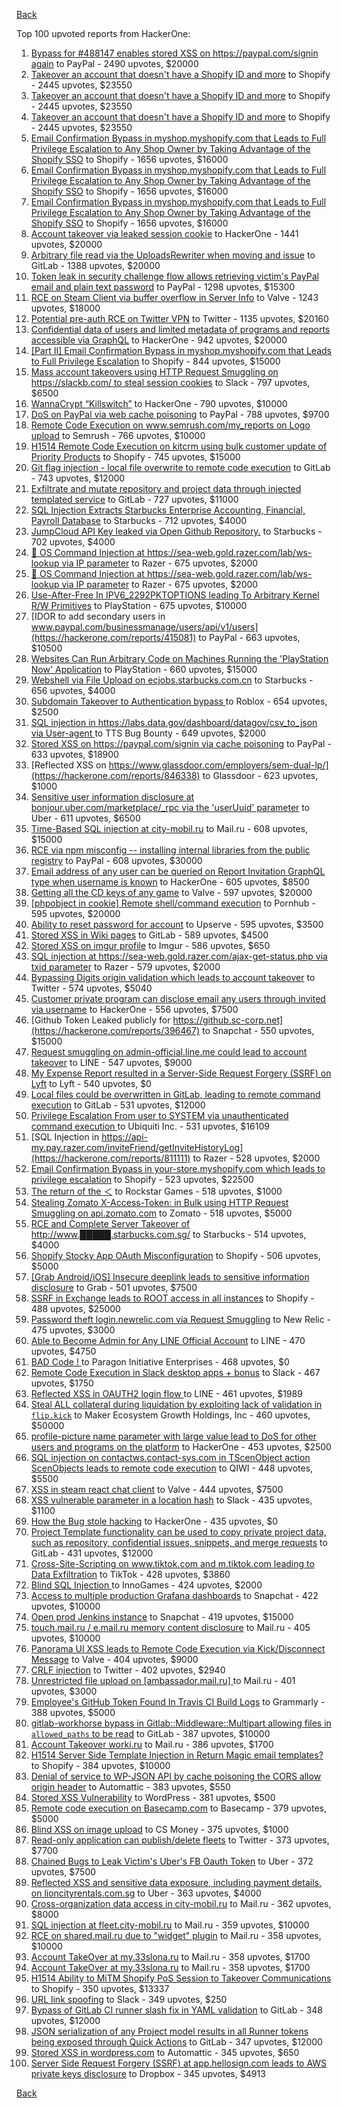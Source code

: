[Back](../README.md)

Top 100 upvoted reports from HackerOne:

1. [Bypass for #488147 enables stored XSS on https://paypal.com/signin again](https://hackerone.com/reports/510152) to PayPal - 2490 upvotes, $20000
2. [Takeover an account that doesn't have a Shopify ID and more](https://hackerone.com/reports/867513) to Shopify - 2445 upvotes, $23550
3. [Takeover an account that doesn't have a Shopify ID and more](https://hackerone.com/reports/867513) to Shopify - 2445 upvotes, $23550
4. [Takeover an account that doesn't have a Shopify ID and more](https://hackerone.com/reports/867513) to Shopify - 2445 upvotes, $23550
5. [Email Confirmation Bypass in myshop.myshopify.com that Leads to Full Privilege Escalation to Any Shop Owner by Taking Advantage of the Shopify SSO](https://hackerone.com/reports/791775) to Shopify - 1656 upvotes, $16000
6. [Email Confirmation Bypass in myshop.myshopify.com that Leads to Full Privilege Escalation to Any Shop Owner by Taking Advantage of the Shopify SSO](https://hackerone.com/reports/791775) to Shopify - 1656 upvotes, $16000
7. [Email Confirmation Bypass in myshop.myshopify.com that Leads to Full Privilege Escalation to Any Shop Owner by Taking Advantage of the Shopify SSO](https://hackerone.com/reports/791775) to Shopify - 1656 upvotes, $16000
8. [Account takeover via leaked session cookie](https://hackerone.com/reports/745324) to HackerOne - 1441 upvotes, $20000
9. [Arbitrary file read via the UploadsRewriter when moving and issue](https://hackerone.com/reports/827052) to GitLab - 1388 upvotes, $20000
10. [Token leak in security challenge flow allows retrieving victim's PayPal email and plain text password](https://hackerone.com/reports/739737) to PayPal - 1298 upvotes, $15300
11. [RCE on Steam Client via buffer overflow in Server Info](https://hackerone.com/reports/470520) to Valve - 1243 upvotes, $18000
12. [Potential pre-auth RCE on Twitter VPN](https://hackerone.com/reports/591295) to Twitter - 1135 upvotes, $20160
13. [Confidential data of users and limited metadata of programs and reports accessible via GraphQL](https://hackerone.com/reports/489146) to HackerOne - 942 upvotes, $20000
14. [[Part II] Email Confirmation Bypass in myshop.myshopify.com that Leads to Full Privilege Escalation](https://hackerone.com/reports/796808) to Shopify - 844 upvotes, $15000
15. [Mass account takeovers using HTTP Request Smuggling on https://slackb.com/ to steal session cookies](https://hackerone.com/reports/737140) to Slack - 797 upvotes, $6500
16. [WannaCrypt “Killswitch”](https://hackerone.com/reports/228648) to HackerOne - 790 upvotes, $10000
17. [DoS on PayPal via web cache poisoning](https://hackerone.com/reports/622122) to PayPal - 788 upvotes, $9700
18. [Remote Code Execution on www.semrush.com/my_reports on Logo upload](https://hackerone.com/reports/403417) to Semrush - 766 upvotes, $10000
19. [H1514 Remote Code Execution on kitcrm using bulk customer update of Priority Products](https://hackerone.com/reports/422944) to Shopify - 745 upvotes, $15000
20. [Git flag injection - local file overwrite to remote code execution](https://hackerone.com/reports/658013) to GitLab - 743 upvotes, $12000
21. [Exfiltrate and mutate repository and project data through injected templated service](https://hackerone.com/reports/446585) to GitLab - 727 upvotes, $11000
22. [SQL Injection Extracts Starbucks Enterprise Accounting, Financial, Payroll Database](https://hackerone.com/reports/531051) to Starbucks - 712 upvotes, $4000
23. [JumpCloud API Key leaked via Open Github Repository.](https://hackerone.com/reports/716292) to Starbucks - 702 upvotes, $4000
24. [🐞 OS Command Injection at https://sea-web.gold.razer.com/lab/ws-lookup via IP parameter](https://hackerone.com/reports/821962) to Razer - 675 upvotes, $2000
25. [🐞 OS Command Injection at https://sea-web.gold.razer.com/lab/ws-lookup via IP parameter](https://hackerone.com/reports/821962) to Razer - 675 upvotes, $2000
26. [Use-After-Free In IPV6_2292PKTOPTIONS leading To Arbitrary Kernel R/W Primitives](https://hackerone.com/reports/826026) to PlayStation - 675 upvotes, $10000
27. [IDOR to add secondary users in www.paypal.com/businessmanage/users/api/v1/users](https://hackerone.com/reports/415081) to PayPal - 663 upvotes, $10500
28. [Websites Can Run Arbitrary Code on Machines Running the 'PlayStation Now' Application](https://hackerone.com/reports/873614) to PlayStation - 660 upvotes, $15000
29. [Webshell via File Upload on ecjobs.starbucks.com.cn](https://hackerone.com/reports/506646) to Starbucks - 656 upvotes, $4000
30. [Subdomain Takeover to Authentication bypass ](https://hackerone.com/reports/335330) to Roblox - 654 upvotes, $2500
31. [SQL injection in https://labs.data.gov/dashboard/datagov/csv_to_json via User-agent ](https://hackerone.com/reports/297478) to TTS Bug Bounty - 649 upvotes, $2000
32. [Stored XSS on https://paypal.com/signin via cache poisoning](https://hackerone.com/reports/488147) to PayPal - 633 upvotes, $18900
33. [Reflected XSS on https://www.glassdoor.com/employers/sem-dual-lp/](https://hackerone.com/reports/846338) to Glassdoor - 623 upvotes, $1000
34. [Sensitive user information disclosure at bonjour.uber.com/marketplace/_rpc via the 'userUuid' parameter](https://hackerone.com/reports/542340) to Uber - 611 upvotes, $6500
35. [Time-Based SQL injection at city-mobil.ru](https://hackerone.com/reports/868436) to Mail.ru - 608 upvotes, $15000
36. [RCE via npm misconfig -- installing internal libraries from the public registry](https://hackerone.com/reports/925585) to PayPal - 608 upvotes, $30000
37. [Email address of any user can be queried on Report Invitation GraphQL type when username is known](https://hackerone.com/reports/792927) to HackerOne - 605 upvotes, $8500
38. [Getting all the CD keys of any game](https://hackerone.com/reports/391217) to Valve - 597 upvotes, $20000
39. [[phpobject in cookie] Remote shell/command execution](https://hackerone.com/reports/141956) to Pornhub - 595 upvotes, $20000
40. [Ability to reset password for account](https://hackerone.com/reports/322985) to Upserve  - 595 upvotes, $3500
41. [Stored XSS in Wiki pages](https://hackerone.com/reports/526325) to GitLab - 589 upvotes, $4500
42. [Stored XSS on imgur profile](https://hackerone.com/reports/484434) to Imgur - 586 upvotes, $650
43. [SQL injection at https://sea-web.gold.razer.com/ajax-get-status.php via txid parameter](https://hackerone.com/reports/819738) to Razer - 579 upvotes, $2000
44. [Bypassing Digits origin validation which leads to account takeover](https://hackerone.com/reports/129873) to Twitter - 574 upvotes, $5040
45. [Customer private program can disclose email any users through invited via username](https://hackerone.com/reports/807448) to HackerOne - 556 upvotes, $7500
46. [Github Token Leaked publicly for https://github.sc-corp.net](https://hackerone.com/reports/396467) to Snapchat - 550 upvotes, $15000
47. [Request smuggling on admin-official.line.me could lead to account takeover](https://hackerone.com/reports/740037) to LINE - 547 upvotes, $9000
48. [My Expense Report resulted in a Server-Side Request Forgery (SSRF) on Lyft](https://hackerone.com/reports/885975) to Lyft - 540 upvotes, $0
49. [Local files could be overwritten in GitLab, leading to remote command execution](https://hackerone.com/reports/587854) to GitLab - 531 upvotes, $12000
50. [Privilege Escalation From user to SYSTEM via unauthenticated command execution ](https://hackerone.com/reports/544928) to Ubiquiti Inc. - 531 upvotes, $16109
51. [SQL Injection in https://api-my.pay.razer.com/inviteFriend/getInviteHistoryLog](https://hackerone.com/reports/811111) to Razer - 528 upvotes, $2000
52. [Email Confirmation Bypass in your-store.myshopify.com which leads to privilege escalation](https://hackerone.com/reports/910300) to Shopify - 523 upvotes, $22500
53. [The return of the ＜](https://hackerone.com/reports/639684) to Rockstar Games - 518 upvotes, $1000
54. [Stealing Zomato X-Access-Token: in Bulk using HTTP Request Smuggling on api.zomato.com](https://hackerone.com/reports/771666) to Zomato - 518 upvotes, $5000
55. [RCE and Complete Server Takeover of http://www.█████.starbucks.com.sg/](https://hackerone.com/reports/502758) to Starbucks - 514 upvotes, $4000
56. [Shopify Stocky App OAuth Misconfiguration](https://hackerone.com/reports/740989) to Shopify - 506 upvotes, $5000
57. [[Grab Android/iOS] Insecure deeplink leads to sensitive information disclosure](https://hackerone.com/reports/401793) to Grab - 501 upvotes, $7500
58. [SSRF in Exchange leads to ROOT access in all instances](https://hackerone.com/reports/341876) to Shopify - 488 upvotes, $25000
59. [Password theft login.newrelic.com via Request Smuggling](https://hackerone.com/reports/498052) to New Relic - 475 upvotes, $3000
60. [Able to Become Admin for Any LINE Official Account](https://hackerone.com/reports/698579) to LINE - 470 upvotes, $4750
61. [BAD Code ! ](https://hackerone.com/reports/180074) to Paragon Initiative Enterprises - 468 upvotes, $0
62. [Remote Code Execution in Slack desktop apps + bonus](https://hackerone.com/reports/783877) to Slack - 467 upvotes, $1750
63. [Reflected XSS in OAUTH2 login flow ](https://hackerone.com/reports/697099) to LINE - 461 upvotes, $1989
64. [Steal ALL collateral during liquidation by exploiting lack of validation in `flip.kick`](https://hackerone.com/reports/684092) to Maker Ecosystem Growth Holdings, Inc - 460 upvotes, $50000
65. [profile-picture name parameter with large value lead to DoS for other users and programs on the platform](https://hackerone.com/reports/764434) to HackerOne - 453 upvotes, $2500
66. [SQL injection on contactws.contact-sys.com in TScenObject action ScenObjects leads to remote code execution](https://hackerone.com/reports/816254) to QIWI - 448 upvotes, $5500
67. [XSS in steam react chat client](https://hackerone.com/reports/409850) to Valve - 444 upvotes, $7500
68. [XSS vulnerable parameter in a location hash](https://hackerone.com/reports/146336) to Slack - 435 upvotes, $1100
69. [How the Bug stole hacking](https://hackerone.com/reports/762510) to HackerOne - 435 upvotes, $0
70. [Project Template functionality can be used to copy private project data, such as repository, confidential issues, snippets, and merge requests](https://hackerone.com/reports/689314) to GitLab - 431 upvotes, $12000
71. [Cross-Site-Scripting on www.tiktok.com and m.tiktok.com leading to Data Exfiltration](https://hackerone.com/reports/968082) to TikTok - 428 upvotes, $3860
72. [Blind SQL Injection ](https://hackerone.com/reports/758654) to InnoGames - 424 upvotes, $2000
73. [Access to multiple production Grafana dashboards](https://hackerone.com/reports/663628) to Snapchat - 422 upvotes, $10000
74. [Open prod Jenkins instance](https://hackerone.com/reports/231460) to Snapchat - 419 upvotes, $15000
75. [touch.mail.ru / e.mail.ru memory content disclosure](https://hackerone.com/reports/513236) to Mail.ru - 405 upvotes, $10000
76. [Panorama UI XSS leads to Remote Code Execution via Kick/Disconnect Message](https://hackerone.com/reports/631956) to Valve - 404 upvotes, $9000
77. [CRLF injection](https://hackerone.com/reports/446271) to Twitter - 402 upvotes, $2940
78. [Unrestricted file upload on [ambassador.mail.ru] ](https://hackerone.com/reports/854032) to Mail.ru - 401 upvotes, $3000
79. [Employee's GitHub Token Found In Travis CI Build Logs](https://hackerone.com/reports/496937) to Grammarly - 388 upvotes, $5000
80. [gitlab-workhorse bypass in Gitlab::Middleware::Multipart allowing files in `allowed_paths` to be read](https://hackerone.com/reports/850447) to GitLab - 387 upvotes, $10000
81. [Account Takeover worki.ru](https://hackerone.com/reports/744662) to Mail.ru - 386 upvotes, $1700
82. [H1514 Server Side Template Injection in Return Magic email templates?](https://hackerone.com/reports/423541) to Shopify - 384 upvotes, $10000
83. [Denial of service to WP-JSON API by cache poisoning the CORS allow origin header](https://hackerone.com/reports/591302) to Automattic - 383 upvotes, $550
84. [Stored XSS Vulnerability](https://hackerone.com/reports/643908) to WordPress - 381 upvotes, $500
85. [Remote code execution on Basecamp.com](https://hackerone.com/reports/365271) to Basecamp - 379 upvotes, $5000
86. [Blind XSS on image upload](https://hackerone.com/reports/1010466) to CS Money - 375 upvotes, $1000
87. [Read-only application can publish/delete fleets](https://hackerone.com/reports/1032468) to Twitter - 373 upvotes, $7700
88. [Chained Bugs to Leak Victim's Uber's FB Oauth Token](https://hackerone.com/reports/202781) to Uber - 372 upvotes, $7500
89. [Reflected XSS and sensitive data exposure, including payment details, on lioncityrentals.com.sg](https://hackerone.com/reports/340431) to Uber - 363 upvotes, $4000
90. [Cross-organization data access in city-mobil.ru](https://hackerone.com/reports/863983) to Mail.ru - 362 upvotes, $8000
91. [SQL injection at fleet.city-mobil.ru](https://hackerone.com/reports/881901) to Mail.ru - 359 upvotes, $10000
92. [RCE on shared.mail.ru due to "widget" plugin](https://hackerone.com/reports/518637) to Mail.ru - 358 upvotes, $10000
93. [Account TakeOver at my.33slona.ru](https://hackerone.com/reports/773519) to Mail.ru - 358 upvotes, $1700
94. [Account TakeOver at my.33slona.ru](https://hackerone.com/reports/773519) to Mail.ru - 358 upvotes, $1700
95. [H1514 Ability to MiTM Shopify PoS Session to Takeover Communications](https://hackerone.com/reports/423467) to Shopify - 350 upvotes, $13337
96. [URL link spoofing](https://hackerone.com/reports/481472) to Slack - 349 upvotes, $250
97. [Bypass of GitLab CI runner slash fix in YAML validation](https://hackerone.com/reports/409395) to GitLab - 348 upvotes, $12000
98. [JSON serialization of any Project model results in all Runner tokens being exposed through Quick Actions](https://hackerone.com/reports/509924) to GitLab - 347 upvotes, $12000
99. [Stored XSS in wordpress.com](https://hackerone.com/reports/733248) to Automattic - 345 upvotes, $650
100. [Server Side Request Forgery (SSRF) at app.hellosign.com leads to AWS private keys disclosure](https://hackerone.com/reports/923132) to Dropbox - 345 upvotes, $4913


[Back](../README.md)